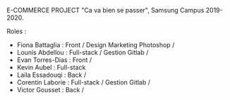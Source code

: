E-COMMERCE PROJECT "Ca va bien se passer", Samsung Campus 2019-2020.

Roles :

- Fiona Battaglia : Front / Design Marketing Photoshop /
- Lounis Abdellou : Full-stack / Gestion Gitlab /
- Evan Torres-Dias : Front /
- Kevin Aubel : Full-stack
- Laila Essadouqi : Back /
- Corentin Laborie : Full-stack / Gestion Gitlab /
- Victor Gousset : Back /
